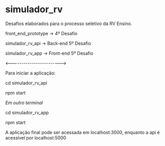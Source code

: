 # simulador_rv
Desafios elaborados para o processo seletivo da RV Ensino.

front_end_prototype -> 4º Desafio

simulador_rv_api -> Back-end 5º Desafio

simulador_rv_app -> Front-end 5º Desafio

<------------------------>

Para iniciar a aplicação:

cd simulador_rv_api

npm start

*Em outro terminal*

cd simulador_rv_app

npm start

A aplicação final pode ser acessada em localhost:3000, enquanto a api é acessível por localhost:5000
